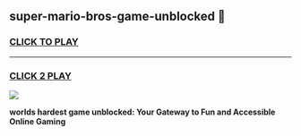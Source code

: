 
## super-mario-bros-game-unblocked 👋
<h3>
<a href="https://premium.freeplayer.one?title=super-mario-bros-game-unblocked&ref=14F">CLICK TO PLAY</a></h3>
<hr>

<h3>
<a href="https://premium.freeplayer.one?title=super-mario-bros-game-unblocked&ref=14F">CLICK 2 PLAY</a>
  
</h3>

<a href="https://premium.freeplayer.one?title=super-mario-bros-game-unblocked&ref=12F/"><img src="https://clearcache.store/games.png"></a>


**worlds hardest game unblocked: Your Gateway to Fun and Accessible Online Gaming**
